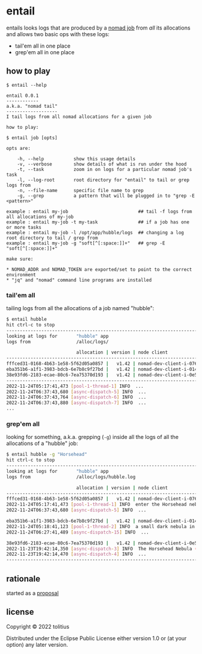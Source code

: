 # entail

entails looks logs that are produced by a [nomad job](https://developer.hashicorp.com/nomad/docs/concepts/architecture#job) from _all_ its allocations<br/>
and allows two basic ops with these logs:

* tail'em all in one place
* grep'em all in one place

## how to play

```
$ entail --help

entail 0.0.1
------------
a.k.a. "nomad tail"
-------------------
I tail logs from all nomad allocations for a given job

how to play:

$ entail job [opts]

opts are:

    -h, --help           show this usage details
    -v, --verbose        show details of what is run under the hood
    -t, --task           zoom in on logs for a particular nomad job's task
    -l, --log-root       root directory for "entail" to tail or grep logs from
    -n, --file-name      specific file name to grep
    -g, --grep           a pattern that will be plugged in to "grep -E <pattern>"

example : entail my-job                          ## tail -f logs from all allocations of my-job
example : entail my-job -t my-task               ## if a job has one or more tasks
example : entail my-job -l /opt/app/hubble/logs  ## changing a log root directory to tail / grep from
example : entail my-job -g "soft[^[:space:]]+"   ## grep -E "soft[^[:space:]]+"

make sure:

* NOMAD_ADDR and NOMAD_TOKEN are exported/set to point to the correct environment
* "jq" and "nomad" command line programs are installed
```

### tail'em all

tailing logs from all the allocations of a job named "hubble":

```bash
$ entail hubble
hit ctrl-c to stop
-------------------------------------------------------------------------------------
looking at logs for       "hubble" app
logs from                 /alloc/logs/

                          allocation | version | node client
-------------------------------------------------------------------------------------
fffced31-0168-4b63-1e58-5f62d05a0857 |   v1.42 | nomad-dev-client-i-076921e2a56a65500
eba351b6-a1f1-3983-bdcb-6e7b8c9f27bd |   v1.42 | nomad-dev-client-i-014af3afd328a7a30
38e93fd6-2183-ecae-80c6-7ea75370d193 |   v1.42 | nomad-dev-client-i-0e5a4c7134c7fe2c5
-------------------------------------------------------------------------------------
2022-11-24T05:17:41,473 [pool-1-thread-1] INFO  ...
2022-11-24T06:37:43,680 [async-dispatch-5] INFO  ...
2022-11-24T06:37:43,764 [async-dispatch-6] INFO  ...
2022-11-24T06:37:43,880 [async-dispatch-7] INFO  ...
...
```

### grep'em all

looking for something, a.k.a. grepping (`-g`) inside all the logs of all the allocations of a "hubble" job:

```bash
$ entail hubble -g "Horsehead"
hit ctrl-c to stop
-------------------------------------------------------------------------------------
looking at logs for       "hubble" app
logs from                 /alloc/logs/hubble.log

                          allocation | version | node client
-------------------------------------------------------------------------------------
fffced31-0168-4b63-1e58-5f62d05a0857 |   v1.42 | nomad-dev-client-i-076921e2a56a65500
2022-11-24T05:17:41,473 [pool-1-thread-1] INFO  enter the Horsehead nebula
2022-11-24T06:37:43,680 [async-dispatch-5] INFO  ...

eba351b6-a1f1-3983-bdcb-6e7b8c9f27bd |   v1.42 | nomad-dev-client-i-014af3afd328a7a30
2022-11-24T05:18:41,123 [pool-1-thread-2] INFO  a small dark nebula in the constellation Orion is known as Horsehead
2022-11-24T06:27:41,489 [async-dispatch-15] INFO  ...

38e93fd6-2183-ecae-80c6-7ea75370d193 |   v1.42 | nomad-dev-client-i-0e5a4c7134c7fe2c5
2022-11-23T19:42:14,350 [async-dispatch-3] INFO  The Horsehead Nebula (also known as Barnard 33)...
2022-11-23T19:42:14,470 [async-dispatch-4] INFO  ...
-------------------------------------------------------------------------------------
```

## rationale

started as a [proposal](https://github.com/hashicorp/nomad/issues/10308)<br/>

## license

Copyright © 2022 tolitius

Distributed under the Eclipse Public License either version 1.0 or (at
your option) any later version.
